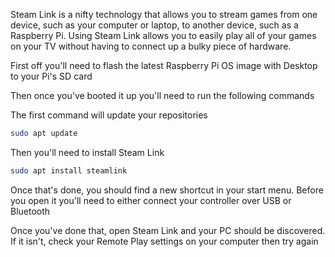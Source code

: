 Steam Link is a nifty technology that allows you to stream games from one device, such as your computer or laptop, to another device, such as a Raspberry Pi. Using Steam Link allows you to easily play all of your games on your TV without having to connect up a bulky piece of hardware.

First off you'll need to flash the latest Raspberry Pi OS image with Desktop to your Pi's SD card

Then once you've booted it up you'll need to run the following commands

The first command will update your repositories

```bash
sudo apt update
```

Then you'll need to install Steam Link

```bash
sudo apt install steamlink
```

Once that's done, you should find a new shortcut in your start menu. Before you open it you'll need to either connect your controller over USB or Bluetooth

Once you've done that, open Steam Link and your PC should be discovered. If it isn't, check your Remote Play settings on your computer then try again